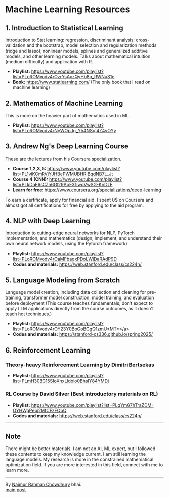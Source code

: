 # Machine Learning Resources

## 1. Introduction to Statistical Learning

Introduction to Stat learning: regression, discriminant analysis; cross-validation and the bootstrap, model selection and regularization methods (ridge and lasso); nonlinear models, splines and generalized additive models, and other learning models. Talks about mathematical intuition (medium difficulty) and application with R.

- **Playlist:** <a href="https://www.youtube.com/playlist?list=PLoROMvodv4rOzrYsAxzQyHb8n_RWNuS1e" target="_blank">https://www.youtube.com/playlist?list=PLoROMvodv4rOzrYsAxzQyHb8n_RWNuS1e</a>
- **Book:** <a href="https://www.statlearning.com/" target="_blank">https://www.statlearning.com/</a> (The only book that I read on machine learning)

## 2. Mathematics of Machine Learning

This is more on the heavier part of mathematics used in ML.

- **Playlist:** <a href="https://www.youtube.com/playlist?list=PLoROMvodv4rNyWOpJg_Yh4NSqI4Z4vOYy" target="_blank">https://www.youtube.com/playlist?list=PLoROMvodv4rNyWOpJg_Yh4NSqI4Z4vOYy</a>

## 3. Andrew Ng's Deep Learning Course

These are the lectures from his Coursera specialization.

- **Course 1,2,3, 5:** <a href="https://www.youtube.com/playlist?list=PL1viKCmRVjYJHBePWMUBHRIBqdNB7L_Jt" target="_blank">https://www.youtube.com/playlist?list=PL1viKCmRVjYJHBePWMUBHRIBqdNB7L_Jt</a>
- **Course 4 (CNN):** <a href="https://www.youtube.com/playlist?list=PLkDaE6sCZn6Gl29AoE31iwdVwSG-KnDzF" target="_blank">https://www.youtube.com/playlist?list=PLkDaE6sCZn6Gl29AoE31iwdVwSG-KnDzF</a>
- **Learn for free:** <a href="https://www.coursera.org/specializations/deep-learning" target="_blank">https://www.coursera.org/specializations/deep-learning</a>

To earn a certificate, apply for financial aid. I spent 0$ on Coursera and almost got all certifications for free by applying to the aid program.

## 4. NLP with Deep Learning

Introduction to cutting-edge neural networks for NLP, PyTorch implementation, and mathematics (design, implement, and understand their own neural network models, using the Pytorch framework)

- **Playlist:** <a href="https://www.youtube.com/playlist?list=PLoROMvodv4rOaMFbaqxPDoLWjDaRAdP9D" target="_blank">https://www.youtube.com/playlist?list=PLoROMvodv4rOaMFbaqxPDoLWjDaRAdP9D</a>
- **Codes and materials:** <a href="https://web.stanford.edu/class/cs224n/" target="_blank">https://web.stanford.edu/class/cs224n/</a>

## 5. Language Modeling from Scratch

Language model creation, including data collection and cleaning for pre-training, transformer model construction, model training, and evaluation before deployment (This course teaches fundamentals; don't expect to apply LLM applications directly from the course outcomes, as it doesn't teach hot techniques.)

- **Playlist:** <a href="https://www.youtube.com/playlist?list=PLoROMvodv4rOY23Y0BoGoBGgQ1zmU_MT_" target="_blank">https://www.youtube.com/playlist?list=PLoROMvodv4rOY23Y0BoGoBGgQ1zmU*MT*</a>
- **Codes and materials:** <a href="https://stanford-cs336.github.io/spring2025/" target="_blank">https://stanford-cs336.github.io/spring2025/</a>

## 6. Reinforcement Learning

### Theory-heavy Reinforcement Learning by Dimitri Bertsekas

- **Playlist:** <a href="https://www.youtube.com/playlist?list=PLmH30BG15SIoXhxLldoio0BhsIY84YMDj" target="_blank">https://www.youtube.com/playlist?list=PLmH30BG15SIoXhxLldoio0BhsIY84YMDj</a>

### RL Course by David Silver (Best introductory materials on RL)

- **Playlist:** <a href="https://www.youtube.com/playlist?list=PLqYmG7hTraZDM-OYHWgPebj2MfCFzFObQ" target="_blank">https://www.youtube.com/playlist?list=PLqYmG7hTraZDM-OYHWgPebj2MfCFzFObQ</a>
- **Codes and materials:** <a href="https://web.stanford.edu/class/cs224n/" target="_blank">https://web.stanford.edu/class/cs224n/</a>

---

## Note

There might be better materials. I am not an AI, ML expert, but I followed these contents to keep my knowledge current. I am still learning the language models. My research is more in the constrained mathematical optimization field. If you are more interested in this field, connect with me to learn more.

---

By <a href="https://www.linkedin.com/in/naimuripebuet/" target="_blank">Naimur Rahman Chowdhury</a> bhai. <br>
<a href="https://www.facebook.com/naimur.r.chowdhury/posts/pfbid0zPNk8Xjj84sTmCR1FJTd28DcmD3SjnRpkDVtZhRhgPu7ys2rYVhQfwzzMEDQJcDVl" target="_blank">main post</a>
